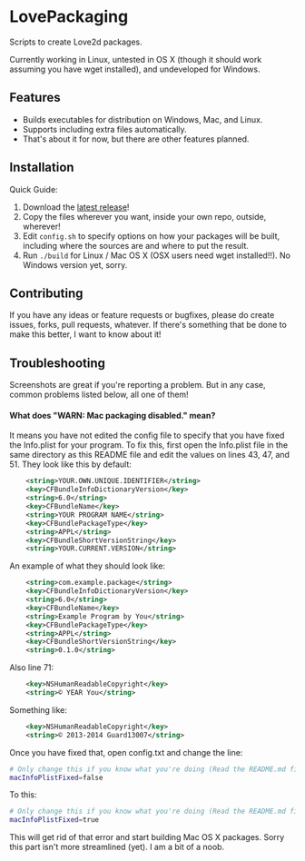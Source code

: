 LovePackaging
=============

Scripts to create Love2d packages.

Currently working in Linux, untested in OS X (though it should work assuming you
have wget installed), and undeveloped for Windows.

Features
--------

- Builds executables for distribution on Windows, Mac, and Linux.
- Supports including extra files automatically.
- That's about it for now, but there are other features planned.

Installation
------------

Quick Guide:

1. Download the [latest release](https://github.com/Guard13007/LovePackaging/releases)!
2. Copy the files wherever you want, inside your own repo, outside, wherever!
3. Edit `config.sh` to specify options on how your packages will be built, including where the sources are and where to put the result.
4. Run `./build` for Linux / Mac OS X (OSX users need wget installed!!).
   No Windows version yet, sorry.

Contributing
------------

If you have any ideas or feature requests or bugfixes, please do create
issues, forks, pull requests, whatever. If there's something that be
done to make this better, I want to know about it!

Troubleshooting
---------------

Screenshots are great if you're reporting a problem. But in any case, common
problems listed below, all one of them!


#### What does "WARN: Mac packaging disabled." mean?

It means you have not edited the config file to specify that you have fixed the
Info.plist for your program. To fix this, first open the Info.plist file in the
same directory as this README file and edit the values on lines 43, 47, and 51.
They look like this by default:

```xml
	<string>YOUR.OWN.UNIQUE.IDENTIFIER</string>
	<key>CFBundleInfoDictionaryVersion</key>
	<string>6.0</string>
	<key>CFBundleName</key>
	<string>YOUR PROGRAM NAME</string>
	<key>CFBundlePackageType</key>
	<string>APPL</string>
	<key>CFBundleShortVersionString</key>
	<string>YOUR.CURRENT.VERSION</string>
```

An example of what they should look like:

```xml
	<string>com.example.package</string>
	<key>CFBundleInfoDictionaryVersion</key>
	<string>6.0</string>
	<key>CFBundleName</key>
	<string>Example Program by You</string>
	<key>CFBundlePackageType</key>
	<string>APPL</string>
	<key>CFBundleShortVersionString</key>
	<string>0.1.0</string>
```

Also line 71:

```xml
	<key>NSHumanReadableCopyright</key>
	<string>© YEAR You</string>
```

Something like:

```xml
	<key>NSHumanReadableCopyright</key>
	<string>© 2013-2014 Guard13007</string>
```

Once you have fixed that, open config.txt and change the line:

```bash
# Only change this if you know what you're doing (Read the README.md file).
macInfoPlistFixed=false
```

To this:

```bash
# Only change this if you know what you're doing (Read the README.md file).
macInfoPlistFixed=true
```

This will get rid of that error and start building Mac OS X packages. Sorry
this part isn't more streamlined (yet). I am a bit of a noob.
